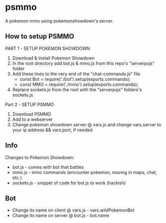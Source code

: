 # psmmo
A pokemon mmo using pokemonshowdown's server.

How to setup PSMMO
-----
PART 1 - SETUP POKEMON SHOWDOWN
1. Download & Install Pokemon Showdown
2. In the root directory add bot.js & mmo.js from this repo's "serverpsjs" folder
3. Add these lines to the very end of the "chat-commands.js" file
	- const Bot = require('./bot').setup(exports.commands);
	- const MMO = require('./mmo').setup(exports.commands);
3. Replace sockets.js from the root with the "serverpsjs" folders's sockets.js

Part 2 - SETUP PSMMO
1. Download PSMMO
2. Add to a webserver
3. Change pokemon showdown server @ vars.js and change vars.server to your ip address && vars.port, if needed


Info
-----
Changes to Pokemon Showdown:
   - bot.js - comes with bot that battles
   - mmo.js - mmo commands (encounter pokemon, moving in maps, chat, etc.)
   - sockets.js - snippet of code for bot.js to work (hackish)

Bot
-----
- Change its name on client @ vars.js - vars.wildPokemonBot
- Change its name on server @ bot.js - bot.name
